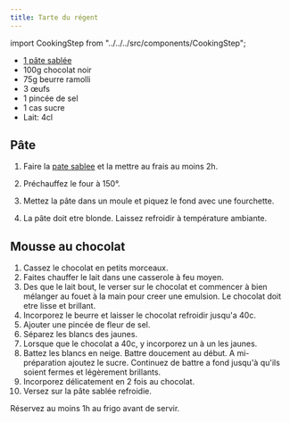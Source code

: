 ```yaml
---
title: Tarte du régent
---
```


import CookingStep from "../../../src/components/CookingStep";

- [1 pâte sablée](pate-sablee)
- 100g chocolat noir
- 75g beurre ramolli
- 3 œufs
- 1 pincée de sel
- 1 cas sucre
- Lait: 4cl

## Pâte

1. Faire la [pate sablee](pate-sablee) et la mettre au frais au moins 2h.
1. Préchauffez le four à 150°.
1. Mettez la pâte dans un moule et piquez le fond avec une fourchette.
1. <CookingStep temp="150" time="15-20 minutes" preheat />

   La pâte doit etre blonde. Laissez refroidir à température ambiante.

## Mousse au chocolat

1. Cassez le chocolat en petits morceaux.
1. Faites chauffer le lait dans une casserole à feu moyen.
1. Des que le lait bout, le verser sur le chocolat et commencer à bien mélanger
   au fouet à la main pour creer une emulsion. Le chocolat doit etre lisse et brillant.
1. Incorporez le beurre et laisser le chocolat refroidir jusqu'a 40c.
1. Ajouter une pincée de fleur de sel.
1. Séparez les blancs des jaunes.
1. Lorsque que le chocolat a 40c, y incorporez un à un les jaunes.
1. Battez les blancs en neige. Battre doucement au début. A mi-préparation
   ajoutez le sucre. Continuez de battre a fond jusqu'à qu'ils soient fermes
   et légèrement brillants.
1. Incorporez délicatement en 2 fois au chocolat.
1. Versez sur la pâte sablée refroidie.

Réservez au moins 1h au frigo avant de servir.
